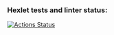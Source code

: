### Hexlet tests and linter status:
[![Actions Status](https://github.com/VimLoko/frontend-project-lvl1/workflows/hexlet-check/badge.svg)](https://github.com/VimLoko/frontend-project-lvl1/actions)
